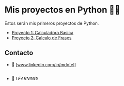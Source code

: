 # Mis proyectos en Python 👨‍💻

Estos serán mis primeros proyectos de Python.

- [Proyecto 1: Calculadora Basica](Calculadora.py)
- [Proyecto 2: Calculo de Frases](Frases.py)


## Contacto
- :email: [www.linkedin.com/in/mdotel]

##
- :rocket: *LEARNING!*